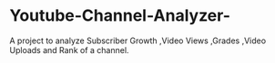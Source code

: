 # Youtube-Channel-Analyzer-
A project to analyze Subscriber Growth ,Video Views ,Grades ,Video Uploads and Rank of a channel.
